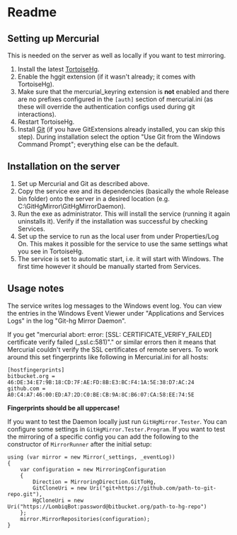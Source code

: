 # Readme



## Setting up Mercurial

This is needed on the server as well as locally if you want to test mirroring.

1. Install the latest [TortoiseHg](http://tortoisehg.bitbucket.org/).
2. Enable the hggit extension (if it wasn't already; it comes with TortoiseHg). 
2. Make sure that the mercurial_keyring extension is **not** enabled and there are no prefixes configured in the `[auth]` section of mercurial.ini (as these will override the authentication configs used during git interactions).
3. Restart TortoiseHg.
4. Install [Git](https://git-scm.com/) (if you have GitExtensions already installed, you can skip this step). During installation select the option "Use Git from the Windows Command Prompt"; everything else can be the default.


## Installation on the server

1. Set up Mercurial and Git as described above.
2. Copy the service exe and its dependencies (basically the whole Release bin folder) onto the server in a desired location (e.g. C:\GitHgMirror\GitHgMirrorDaemon).
3. Run the exe as administrator. This will install the service (running it again uninstalls it). Verify if the installation was successful by checking Services.
4. Set up the service to run as the local user from under Properties/Log On. This makes it possible for the service to use the same settings what you see in TortoiseHg.
5. The service is set to automatic start, i.e. it will start with Windows. The first time however it should be manually started from Services.


## Usage notes

The service writes log messages to the Windows event log. You can view the entries in the Windows Event Viewer under "Applications and Services Logs" in the log "Git-hg Mirror Daemon".

If you get "mercurial abort: error: [SSL: CERTIFICATE_VERIFY_FAILED] certificate verify failed (_ssl.c:581)"." or similar errors then it means that Mercurial couldn't verify the SSL certificates of remote servers. To work around this set fingerprints like following in Mercurial.ini for all hosts:

    [hostfingerprints]
    bitbucket.org = 46:DE:34:E7:9B:18:CD:7F:AE:FD:8B:E3:BC:F4:1A:5E:38:D7:AC:24
    github.com = A0:C4:A7:46:00:ED:A7:2D:C0:BE:CB:9A:8C:B6:07:CA:58:EE:74:5E

**Fingerprints should be all uppercase!**

If you want to test the Daemon locally just run `GitHgMirror.Tester`. You can configure some settings in `GitHgMirror.Tester.Program`. If you want to test the mirroring of a specific config you can add the following to the constructor of `MirrorRunner` after the initial setup:

    using (var mirror = new Mirror(_settings, _eventLog))
    {
        var configuration = new MirroringConfiguration
        {
            Direction = MirroringDirection.GitToHg,
            GitCloneUri = new Uri("git+https://github.com/path-to-git-repo.git"),
            HgCloneUri = new Uri("https://LombiqBot:password@bitbucket.org/path-to-hg-repo")
        };
        mirror.MirrorRepositories(configuration);
    }